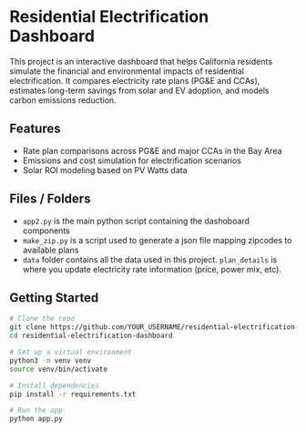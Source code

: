 # Residential Electrification Dashboard

This project is an interactive dashboard that helps California residents simulate the financial and environmental impacts of residential electrification. It compares electricity rate plans (PG&E and CCAs), estimates long-term savings from solar and EV adoption, and models carbon emissions reduction.

## Features

- Rate plan comparisons across PG&E and major CCAs in the Bay Area
- Emissions and cost simulation for electrification scenarios
- Solar ROI modeling based on PV Watts data

## Files / Folders
- `app2.py` is the main python script containing the dashoboard components
- `make_zip.py` is a script used to generate a json file mapping zipcodes to available plans
- `data` folder contains all the data used in this project. `plan_details` is where you update electricity rate information (price, power mix, etc).

## Getting Started

```bash
# Clone the repo
git clone https://github.com/YOUR_USERNAME/residential-electrification-dashboard.git
cd residential-electrification-dashboard

# Set up a virtual environment
python3 -m venv venv
source venv/bin/activate

# Install dependencies
pip install -r requirements.txt

# Run the app
python app.py
